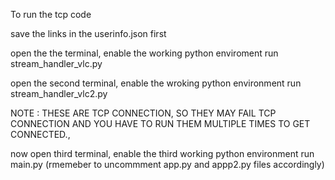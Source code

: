 To run the tcp code

save the links in the userinfo.json first

open the the terminal, enable the working python enviroment
run stream_handler_vlc.py

open the second terminal, enable the wroking python environment
run stream_handler_vlc2.py

NOTE : THESE ARE TCP CONNECTION, SO THEY MAY FAIL TCP CONNECTION AND YOU HAVE TO RUN THEM MULTIPLE TIMES TO GET CONNECTED.,

now open third terminal, enable the third working python environment
run main.py (rmemeber to uncommment app.py and appp2.py files accordingly) 